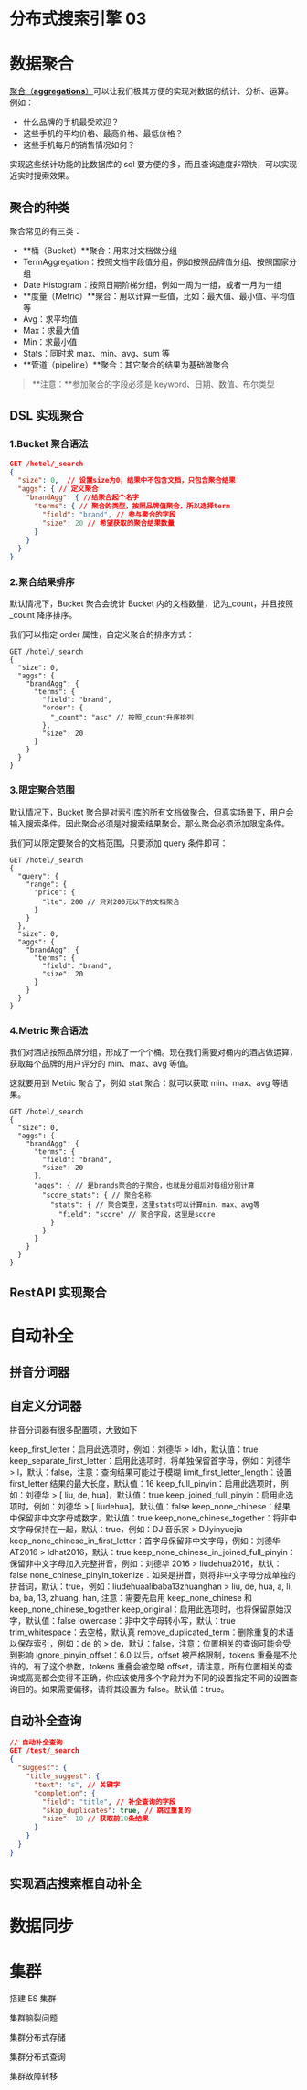 # 分布式搜索引擎 03

# 数据聚合

[聚合（**aggregations**）](https://www.elastic.co/guide/en/elasticsearch/reference/current/search-aggregations.html)可以让我们极其方便的实现对数据的统计、分析、运算。例如：

- 什么品牌的手机最受欢迎？
- 这些手机的平均价格、最高价格、最低价格？
- 这些手机每月的销售情况如何？

实现这些统计功能的比数据库的 sql 要方便的多，而且查询速度非常快，可以实现近实时搜索效果。

## 聚合的种类

聚合常见的有三类：

- **桶（Bucket）**聚合：用来对文档做分组
- TermAggregation：按照文档字段值分组，例如按照品牌值分组、按照国家分组
- Date Histogram：按照日期阶梯分组，例如一周为一组，或者一月为一组
- **度量（Metric）**聚合：用以计算一些值，比如：最大值、最小值、平均值等
- Avg：求平均值
- Max：求最大值
- Min：求最小值
- Stats：同时求 max、min、avg、sum 等
- **管道（pipeline）**聚合：其它聚合的结果为基础做聚合

> **注意：**参加聚合的字段必须是 keyword、日期、数值、布尔类型

## DSL 实现聚合

### 1.Bucket 聚合语法

```json
GET /hotel/_search
{
  "size": 0,  // 设置size为0，结果中不包含文档，只包含聚合结果
  "aggs": { // 定义聚合
    "brandAgg": { //给聚合起个名字
      "terms": { // 聚合的类型，按照品牌值聚合，所以选择term
        "field": "brand", // 参与聚合的字段
        "size": 20 // 希望获取的聚合结果数量
      }
    }
  }
}
```

### 2.聚合结果排序

默认情况下，Bucket 聚合会统计 Bucket 内的文档数量，记为\_count，并且按照\_count 降序排序。

我们可以指定 order 属性，自定义聚合的排序方式：

```
GET /hotel/_search
{
  "size": 0,
  "aggs": {
    "brandAgg": {
      "terms": {
        "field": "brand",
        "order": {
          "_count": "asc" // 按照_count升序排列
        },
        "size": 20
      }
    }
  }
}
```

### 3.限定聚合范围

默认情况下，Bucket 聚合是对索引库的所有文档做聚合，但真实场景下，用户会输入搜索条件，因此聚合必须是对搜索结果聚合。那么聚合必须添加限定条件。

我们可以限定要聚合的文档范围，只要添加 query 条件即可：

```
GET /hotel/_search
{
  "query": {
    "range": {
      "price": {
        "lte": 200 // 只对200元以下的文档聚合
      }
    }
  },
  "size": 0,
  "aggs": {
    "brandAgg": {
      "terms": {
        "field": "brand",
        "size": 20
      }
    }
  }
}
```

### 4.Metric 聚合语法

我们对酒店按照品牌分组，形成了一个个桶。现在我们需要对桶内的酒店做运算，获取每个品牌的用户评分的 min、max、avg 等值。

这就要用到 Metric 聚合了，例如 stat 聚合：就可以获取 min、max、avg 等结果。

```
GET /hotel/_search
{
  "size": 0,
  "aggs": {
    "brandAgg": {
      "terms": {
        "field": "brand",
        "size": 20
      },
      "aggs": { // 是brands聚合的子聚合，也就是分组后对每组分别计算
        "score_stats": { // 聚合名称
          "stats": { // 聚合类型，这里stats可以计算min、max、avg等
            "field": "score" // 聚合字段，这里是score
          }
        }
      }
    }
  }
}
```

## RestAPI 实现聚合

# 自动补全

## 拼音分词器

## 自定义分词器

拼音分词器有很多配置项，大致如下

keep_first_letter：启用此选项时，例如：刘德华 > ldh，默认值：true
keep_separate_first_letter：启用此选项时，将单独保留首字母，例如：刘德华 > l，默认：false，注意：查询结果可能过于模糊
limit_first_letter_length：设置 first_letter 结果的最大长度，默认值：16
keep_full_pinyin：启用此选项时，例如：刘德华 > [ liu, de, hua]，默认值：true
keep_joined_full_pinyin：启用此选项时，例如：刘德华 > [ liudehua]，默认值：false
keep_none_chinese：结果中保留非中文字母或数字，默认值：true
keep_none_chinese_together：将非中文字母保持在一起，默认：true，例如：DJ 音乐家 > DJyinyuejia
keep_none_chinese_in_first_letter：首字母保留非中文字母，例如：刘德华 AT2016 > ldhat2016，默认：true
keep_none_chinese_in_joined_full_pinyin：保留非中文字母加入完整拼音，例如：刘德华 2016 > liudehua2016，默认：false
none_chinese_pinyin_tokenize：如果是拼音，则将非中文字母分成单独的拼音词，默认：true，例如：liudehuaalibaba13zhuanghan > liu, de, hua, a, li, ba, ba, 13, zhuang, han, 注意：需要先启用 keep_none_chinese 和 keep_none_chinese_together
keep_original：启用此选项时，也将保留原始汉字，默认值：false
lowercase：非中文字母转小写，默认：true
trim_whitespace：去空格，默认真
remove_duplicated_term：删除重复的术语以保存索引，例如：de 的 > de，默认：false，注意：位置相关的查询可能会受到影响
ignore_pinyin_offset：6.0 以后，offset 被严格限制，tokens 重叠是不允许的，有了这个参数，tokens 重叠会被忽略 offset，请注意，所有位置相关的查询或高亮都会变得不正确，你应该使用多个字段并为不同的设置指定不同的设置查询目的。如果需要偏移，请将其设置为 false。默认值：true。

## 自动补全查询

```json
// 自动补全查询
GET /test/_search
{
  "suggest": {
    "title_suggest": {
      "text": "s", // 关键字
      "completion": {
        "field": "title", // 补全查询的字段
        "skip_duplicates": true, // 跳过重复的
        "size": 10 // 获取前10条结果
      }
    }
  }
}
```

## 实现酒店搜索框自动补全

# 数据同步

# 集群

搭建 ES 集群

集群脑裂问题

集群分布式存储

集群分布式查询

集群故障转移

